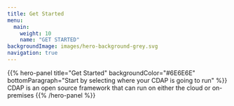 ```yaml
---
title: Get Started
menu:
  main:
    weight: 10
    name: "GET STARTED"
backgroundImage: images/hero-background-grey.svg
navigation: true
---
```


{{% hero-panel title="Get Started" 
               backgroundColor="#6E6E6E" 
               bottomParagraph="Start by selecting where your CDAP is going to run" %}}
CDAP is an open source framework that can run on either the cloud or on-premises
{{% /hero-panel %}}

